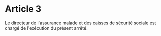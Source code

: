 # Article 3

Le directeur de l'assurance malade et des caisses de sécurité sociale est chargé de l'exécution du présent arrêté.
